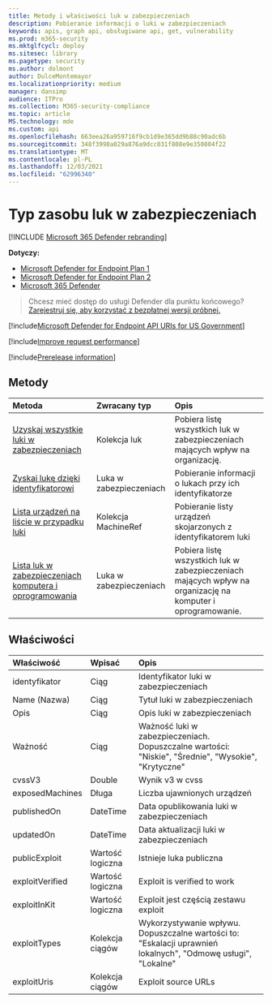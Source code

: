 ```yaml
---
title: Metody i właściwości luk w zabezpieczeniach
description: Pobieranie informacji o luki w zabezpieczeniach
keywords: apis, graph api, obsługiwane api, get, vulnerability
ms.prod: m365-security
ms.mktglfcycl: deploy
ms.sitesec: library
ms.pagetype: security
ms.author: dolmont
author: DulceMontemayor
ms.localizationpriority: medium
manager: dansimp
audience: ITPro
ms.collection: M365-security-compliance
ms.topic: article
MS.technology: mde
ms.custom: api
ms.openlocfilehash: 663eea26a959716f9cb1d9e365dd9b88c90adc6b
ms.sourcegitcommit: 348f3998a029a876a9dcc031f808e9e350804f22
ms.translationtype: MT
ms.contentlocale: pl-PL
ms.lasthandoff: 12/03/2021
ms.locfileid: "62996340"
---
```

# <a name="vulnerability-resource-type"></a>Typ zasobu luk w zabezpieczeniach

[!INCLUDE [Microsoft 365 Defender rebranding](../../includes/microsoft-defender.md)]


**Dotyczy:**
- [Microsoft Defender for Endpoint Plan 1](https://go.microsoft.com/fwlink/?linkid=2154037)
- [Microsoft Defender for Endpoint Plan 2](https://go.microsoft.com/fwlink/?linkid=2154037)
- [Microsoft 365 Defender](https://go.microsoft.com/fwlink/?linkid=2118804)

> Chcesz mieć dostęp do usługi Defender dla punktu końcowego? [Zarejestruj się, aby korzystać z bezpłatnej wersji próbnej.](https://signup.microsoft.com/create-account/signup?products=7f379fee-c4f9-4278-b0a1-e4c8c2fcdf7e&ru=https://aka.ms/MDEp2OpenTrial?ocid=docs-wdatp-pullalerts-abovefoldlink)

[!include[Microsoft Defender for Endpoint API URIs for US Government](../../includes/microsoft-defender-api-usgov.md)]

[!include[Improve request performance](../../includes/improve-request-performance.md)]

[!include[Prerelease information](../../includes/prerelease.md)]

## <a name="methods"></a>Metody

Metoda|Zwracany typ|Opis
:---|:---|:---
[Uzyskaj wszystkie luki w zabezpieczeniach](get-all-vulnerabilities.md)|Kolekcja luk|Pobiera listę wszystkich luk w zabezpieczeniach mających wpływ na organizację.
[Zyskaj lukę dzięki identyfikatorowi](get-vulnerability-by-id.md)|Luka w zabezpieczeniach|Pobieranie informacji o lukach przy ich identyfikatorze
[Lista urządzeń na liście w przypadku luki](get-machines-by-vulnerability.md)|Kolekcja MachineRef|Pobieranie listy urządzeń skojarzonych z identyfikatorem luki
[Lista luk w zabezpieczeniach komputera i oprogramowania](get-all-vulnerabilities-by-machines.md)|Luka w zabezpieczeniach|Pobiera listę wszystkich luk w zabezpieczeniach mających wpływ na organizację na komputer i oprogramowanie.

## <a name="properties"></a>Właściwości

Właściwość|Wpisać|Opis
:---|:---|:---
identyfikator|Ciąg|Identyfikator luki w zabezpieczeniach
Name (Nazwa)|Ciąg|Tytuł luki w zabezpieczeniach
Opis|Ciąg|Opis luki w zabezpieczeniach
Ważność|Ciąg|Ważność luki w zabezpieczeniach. Dopuszczalne wartości: "Niskie", "Średnie", "Wysokie", "Krytyczne"
cvssV3|Double|Wynik v3 w cvss
exposedMachines|Długa|Liczba ujawnionych urządzeń
publishedOn|DateTime|Data opublikowania luki w zabezpieczeniach
updatedOn|DateTime|Data aktualizacji luki w zabezpieczeniach
publicExploit|Wartość logiczna|Istnieje luka publiczna
exploitVerified|Wartość logiczna|Exploit is verified to work
exploitInKit|Wartość logiczna|Exploit jest częścią zestawu exploit
exploitTypes|Kolekcja ciągów|Wykorzystywanie wpływu. Dopuszczalne wartości to: "Eskalacji uprawnień lokalnych", "Odmowę usługi", "Lokalne"
exploitUris|Kolekcja ciągów|Exploit source URLs
